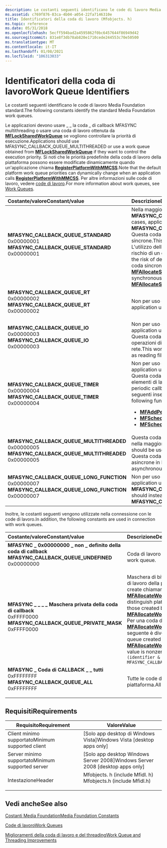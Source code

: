 ```yaml
---
description: Le costanti seguenti identificano le code di lavoro Media Foundation standard.
ms.assetid: c769f876-83ca-4b04-a054-22fa7146310e
title: Identificatori della coda di lavoro (Mfobjects. h)
ms.topic: reference
ms.date: 05/31/2018
ms.openlocfilehash: 5ecff594bad2a4595862f0bc6457644f86949d42
ms.sourcegitcommit: 831e8f3db78ab820e1710cede244553c70e50500
ms.translationtype: MT
ms.contentlocale: it-IT
ms.lasthandoff: 01/08/2021
ms.locfileid: "106313033"
---
```

# <a name="work-queue-identifiers"></a><span data-ttu-id="74c15-103">Identificatori della coda di lavoro</span><span class="sxs-lookup"><span data-stu-id="74c15-103">Work Queue Identifiers</span></span>

<span data-ttu-id="74c15-104">Le costanti seguenti identificano le code di lavoro Media Foundation standard.</span><span class="sxs-lookup"><span data-stu-id="74c15-104">The following constants identify the standard Media Foundation work queues.</span></span>

<span data-ttu-id="74c15-105">Le applicazioni devono usare \_ \_ la coda \_ di callback MFASYNC multithreading o usare una coda di lavoro ottenuta da [**MFLockSharedWorkQueue**](/windows/desktop/api/mfapi/nf-mfapi-mflocksharedworkqueue) se vogliono controllare la priorità di esecuzione.</span><span class="sxs-lookup"><span data-stu-id="74c15-105">Applications should use MFASYNC\_CALLBACK\_QUEUE\_MULTITHREADED or use a work queue obtained from [**MFLockSharedWorkQueue**](/windows/desktop/api/mfapi/nf-mfapi-mflocksharedworkqueue) if they want to control the execution priority.</span></span> <span data-ttu-id="74c15-106">Si noti che le priorità predefinite della coda di lavoro della piattaforma possono essere modificate dinamicamente quando un'applicazione chiama [**RegisterPlatformWithMMCSS**](/windows/desktop/api/mfapi/nf-mfapi-mfregisterplatformwithmmcss).</span><span class="sxs-lookup"><span data-stu-id="74c15-106">Note that the default platform work queue priorities can dynamically change when an application calls [**RegisterPlatformWithMMCSS**](/windows/desktop/api/mfapi/nf-mfapi-mfregisterplatformwithmmcss).</span></span> <span data-ttu-id="74c15-107">Per altre informazioni sulle code di lavoro, vedere [code di lavoro](work-queues.md).</span><span class="sxs-lookup"><span data-stu-id="74c15-107">For more information about work queues, see [Work Queues](work-queues.md).</span></span>



<table>
<colgroup>
<col style="width: 50%" />
<col style="width: 50%" />
</colgroup>
<thead>
<tr class="header">
<th style="text-align: left;"><span data-ttu-id="74c15-108">Costante/valore</span><span class="sxs-lookup"><span data-stu-id="74c15-108">Constant/value</span></span></th>
<th style="text-align: left;"><span data-ttu-id="74c15-109">Descrizione</span><span class="sxs-lookup"><span data-stu-id="74c15-109">Description</span></span></th>
</tr>
</thead>
<tbody>
<tr class="odd">
<td style="text-align: left;"><span id="MFASYNC_CALLBACK_QUEUE_STANDARD"></span><span id="mfasync_callback_queue_standard"></span><dl> <span data-ttu-id="74c15-110"><dt><strong>MFASYNC_CALLBACK_QUEUE_STANDARD</strong></dt> <dt>0x00000001</dt> </span><span class="sxs-lookup"><span data-stu-id="74c15-110"><dt><strong>MFASYNC_CALLBACK_QUEUE_STANDARD</strong></dt> <dt>0x00000001</dt> </span></span></dl></td>
<td style="text-align: left;"><span data-ttu-id="74c15-111">Nella maggior parte dei casi, le applicazioni devono utilizzare <strong>MFASYNC_CALLBACK_QUEUE_MULTITHREADED</strong>.</span><span class="sxs-lookup"><span data-stu-id="74c15-111">In most cases, applications should use <strong>MFASYNC_CALLBACK_QUEUE_MULTITHREADED</strong>.</span></span><br/> <span data-ttu-id="74c15-112">Questa coda di lavoro viene usata per le operazioni sincrone.</span><span class="sxs-lookup"><span data-stu-id="74c15-112">This work queue is used for synchronous operations.</span></span> <span data-ttu-id="74c15-113">L'utilizzo della coda di lavoro standard può compromettere il rischio di un deadlock.</span><span class="sxs-lookup"><span data-stu-id="74c15-113">Using the standard work queue may run the risk of deadlocking.</span></span> <span data-ttu-id="74c15-114">Le applicazioni possono creare una coda sincrona privata all'inizio della coda multithread usando <a href="/windows/desktop/api/mfapi/nf-mfapi-mfallocateserialworkqueue"><strong>MFAllocateSerialWorkQueue</strong></a>.</span><span class="sxs-lookup"><span data-stu-id="74c15-114">Applications can create a private synchronous queue on top of the multithreaded queue by using <a href="/windows/desktop/api/mfapi/nf-mfapi-mfallocateserialworkqueue"><strong>MFAllocateSerialWorkQueue</strong></a>.</span></span><br/></td>
</tr>
<tr class="even">
<td style="text-align: left;"><span id="MFASYNC_CALLBACK_QUEUE_RT"></span><span id="mfasync_callback_queue_rt"></span><dl> <span data-ttu-id="74c15-115"><dt><strong>MFASYNC_CALLBACK_QUEUE_RT</strong></dt> <dt>0x00000002</dt> </span><span class="sxs-lookup"><span data-stu-id="74c15-115"><dt><strong>MFASYNC_CALLBACK_QUEUE_RT</strong></dt> <dt>0x00000002</dt> </span></span></dl></td>
<td style="text-align: left;"><span data-ttu-id="74c15-116">Non per uso generale dell'applicazione.</span><span class="sxs-lookup"><span data-stu-id="74c15-116">Not for general application use.</span></span><br/></td>
</tr>
<tr class="odd">
<td style="text-align: left;"><span id="MFASYNC_CALLBACK_QUEUE_IO"></span><span id="mfasync_callback_queue_io"></span><dl> <span data-ttu-id="74c15-117"><dt><strong>MFASYNC_CALLBACK_QUEUE_IO</strong></dt> <dt>0x00000003</dt> </span><span class="sxs-lookup"><span data-stu-id="74c15-117"><dt><strong>MFASYNC_CALLBACK_QUEUE_IO</strong></dt> <dt>0x00000003</dt> </span></span></dl></td>
<td style="text-align: left;"><span data-ttu-id="74c15-118">Non per uso generale dell'applicazione.</span><span class="sxs-lookup"><span data-stu-id="74c15-118">Not for general application use.</span></span><br/> <span data-ttu-id="74c15-119">Questa coda di lavoro viene usata internamente per le operazioni di I/O, ad esempio la lettura dei file e la lettura dalla rete.</span><span class="sxs-lookup"><span data-stu-id="74c15-119">This work queue is used internally for I/O operations such as reading files and reading from the network.</span></span><br/></td>
</tr>
<tr class="even">
<td style="text-align: left;"><span id="MFASYNC_CALLBACK_QUEUE_TIMER"></span><span id="mfasync_callback_queue_timer"></span><dl> <span data-ttu-id="74c15-120"><dt><strong>MFASYNC_CALLBACK_QUEUE_TIMER</strong></dt> <dt>0x00000004</dt> </span><span class="sxs-lookup"><span data-stu-id="74c15-120"><dt><strong>MFASYNC_CALLBACK_QUEUE_TIMER</strong></dt> <dt>0x00000004</dt> </span></span></dl></td>
<td style="text-align: left;"><span data-ttu-id="74c15-121">Non per uso generale dell'applicazione.</span><span class="sxs-lookup"><span data-stu-id="74c15-121">Not for general application use.</span></span><br/> <span data-ttu-id="74c15-122">Questa coda di lavoro viene utilizzata per callback periodici ed elementi di lavoro pianificati.</span><span class="sxs-lookup"><span data-stu-id="74c15-122">This work queue is used for periodic callbacks and scheduled work items.</span></span> <span data-ttu-id="74c15-123">Le funzioni seguenti inseriscono elementi di lavoro in questa coda:</span><span class="sxs-lookup"><span data-stu-id="74c15-123">The following functions put work items in this queue:</span></span><br/>
<ul>
<li><span data-ttu-id="74c15-124"><a href="/windows/desktop/api/mfapi/nf-mfapi-mfaddperiodiccallback"><strong>MFAddPeriodicCallback</strong></a></span><span class="sxs-lookup"><span data-stu-id="74c15-124"><a href="/windows/desktop/api/mfapi/nf-mfapi-mfaddperiodiccallback"><strong>MFAddPeriodicCallback</strong></a></span></span></li>
<li><span data-ttu-id="74c15-125"><a href="/windows/desktop/api/mfapi/nf-mfapi-mfscheduleworkitem"><strong>MFScheduleWorkItem</strong></a></span><span class="sxs-lookup"><span data-stu-id="74c15-125"><a href="/windows/desktop/api/mfapi/nf-mfapi-mfscheduleworkitem"><strong>MFScheduleWorkItem</strong></a></span></span></li>
<li><span data-ttu-id="74c15-126"><a href="/windows/desktop/api/mfapi/nf-mfapi-mfscheduleworkitemex"><strong>MFScheduleWorkItemEx</strong></a></span><span class="sxs-lookup"><span data-stu-id="74c15-126"><a href="/windows/desktop/api/mfapi/nf-mfapi-mfscheduleworkitemex"><strong>MFScheduleWorkItemEx</strong></a></span></span></li>
</ul></td>
</tr>
<tr class="odd">
<td style="text-align: left;"><span id="MFASYNC_CALLBACK_QUEUE_MULTITHREADED"></span><span id="mfasync_callback_queue_multithreaded"></span><dl> <span data-ttu-id="74c15-127"><dt><strong>MFASYNC_CALLBACK_QUEUE_MULTITHREADED</strong></dt> <dt>0x00000005</dt> </span><span class="sxs-lookup"><span data-stu-id="74c15-127"><dt><strong>MFASYNC_CALLBACK_QUEUE_MULTITHREADED</strong></dt> <dt>0x00000005</dt> </span></span></dl></td>
<td style="text-align: left;"><span data-ttu-id="74c15-128">Questa coda di lavoro multithreading deve essere utilizzata nella maggior parte dei casi.</span><span class="sxs-lookup"><span data-stu-id="74c15-128">This multithreaded work queue should be used in most cases.</span></span> <br/> <span data-ttu-id="74c15-129">Questa coda di lavoro viene utilizzata per le operazioni asincrone in Media Foundation.</span><span class="sxs-lookup"><span data-stu-id="74c15-129">This work queue is used for asynchronous operations throughout Media Foundation.</span></span><br/></td>
</tr>
<tr class="even">
<td style="text-align: left;"><span id="MFASYNC_CALLBACK_QUEUE_LONG_FUNCTION"></span><span id="mfasync_callback_queue_long_function"></span><dl> <span data-ttu-id="74c15-130"><dt><strong>MFASYNC_CALLBACK_QUEUE_LONG_FUNCTION</strong></dt> <dt>0x00000007</dt> </span><span class="sxs-lookup"><span data-stu-id="74c15-130"><dt><strong>MFASYNC_CALLBACK_QUEUE_LONG_FUNCTION</strong></dt> <dt>0x00000007</dt> </span></span></dl></td>
<td style="text-align: left;"><span data-ttu-id="74c15-131">Non per uso generale dell'applicazione.</span><span class="sxs-lookup"><span data-stu-id="74c15-131">Not for general application use.</span></span> <span data-ttu-id="74c15-132">Le applicazioni devono invece usare <strong>MFASYNC_CALLBACK_QUEUE_MULTITHREADED</strong>.</span><span class="sxs-lookup"><span data-stu-id="74c15-132">Applications should instead use <strong>MFASYNC_CALLBACK_QUEUE_MULTITHREADED</strong>.</span></span><br/></td>
</tr>
</tbody>
</table>



<span data-ttu-id="74c15-133">Inoltre, le costanti seguenti vengono utilizzate nella connessione con le code di lavoro.</span><span class="sxs-lookup"><span data-stu-id="74c15-133">In addition, the following constants are used in connection with work queues.</span></span>



| <span data-ttu-id="74c15-134">Costante/valore</span><span class="sxs-lookup"><span data-stu-id="74c15-134">Constant/value</span></span>                                                                                                                                                                                                                                                                                     | <span data-ttu-id="74c15-135">Descrizione</span><span class="sxs-lookup"><span data-stu-id="74c15-135">Description</span></span>                                                                                                                                                                                                                                                                                                                          |
|:---------------------------------------------------------------------------------------------------------------------------------------------------------------------------------------------------------------------------------------------------------------------------------------------------|:-------------------------------------------------------------------------------------------------------------------------------------------------------------------------------------------------------------------------------------------------------------------------------------------------------------------------------------|
| <span id="MFASYNC_CALLBACK_QUEUE_UNDEFINED"></span><span id="mfasync_callback_queue_undefined"></span><dl> <span data-ttu-id="74c15-136"><dt>**MFASYNC \_ 0x00000000 \_ non \_ definito della coda di callback**</dt> <dt></dt></span><span class="sxs-lookup"><span data-stu-id="74c15-136"><dt>**MFASYNC\_CALLBACK\_QUEUE\_UNDEFINED**</dt> <dt>0x00000000</dt></span></span> </dl>           | <span data-ttu-id="74c15-137">Coda di lavoro non definita.</span><span class="sxs-lookup"><span data-stu-id="74c15-137">Undefined work queue.</span></span><br/>                                                                                                                                                                                                                                                                                                     |
| <span id="MFASYNC_CALLBACK_QUEUE_PRIVATE_MASK"></span><span id="mfasync_callback_queue_private_mask"></span><dl> <span data-ttu-id="74c15-138"><dt>**MFASYNC \_ \_ \_ \_ Maschera privata della coda di callback**</dt> <dt>0xFFFF0000</dt></span><span class="sxs-lookup"><span data-stu-id="74c15-138"><dt>**MFASYNC\_CALLBACK\_QUEUE\_PRIVATE\_MASK**</dt> <dt>0xFFFF0000</dt></span></span> </dl> | <span data-ttu-id="74c15-139">Maschera di bit per distinguere le code di lavoro della piattaforma da quelle create chiamando [**MFAllocateWorkQueue**](/windows/desktop/api/mfapi/nf-mfapi-mfallocateworkqueue).</span><span class="sxs-lookup"><span data-stu-id="74c15-139">Bit mask to distinguish platform work queues from those created by calling [**MFAllocateWorkQueue**](/windows/desktop/api/mfapi/nf-mfapi-mfallocateworkqueue).</span></span><br/> <span data-ttu-id="74c15-140">Per una coda di lavoro creata da [**MFAllocateWorkQueue**](/windows/desktop/api/mfapi/nf-mfapi-mfallocateworkqueue), il valore seguente è diverso da zero:</span><span class="sxs-lookup"><span data-stu-id="74c15-140">For a work queue created by [**MFAllocateWorkQueue**](/windows/desktop/api/mfapi/nf-mfapi-mfallocateworkqueue), the following value is nonzero:</span></span><br/> `(identifier & MFASYNC_CALLBACK_QUEUE_PRIVATE_MASK)`<br/> |
| <span id="MFASYNC_CALLBACK_QUEUE_ALL"></span><span id="mfasync_callback_queue_all"></span><dl> <span data-ttu-id="74c15-141"><dt>**MFASYNC \_ Coda di CALLBACK \_ \_ tutti**</dt> <dt>0xFFFFFFFF</dt></span><span class="sxs-lookup"><span data-stu-id="74c15-141"><dt>**MFASYNC\_CALLBACK\_QUEUE\_ALL**</dt> <dt>0xFFFFFFFF</dt></span></span> </dl>                             | <span data-ttu-id="74c15-142">Tutte le code di lavoro della piattaforma.</span><span class="sxs-lookup"><span data-stu-id="74c15-142">All platform work queues.</span></span><br/>                                                                                                                                                                                                                                                                                                 |



## <a name="requirements"></a><span data-ttu-id="74c15-143">Requisiti</span><span class="sxs-lookup"><span data-stu-id="74c15-143">Requirements</span></span>



| <span data-ttu-id="74c15-144">Requisito</span><span class="sxs-lookup"><span data-stu-id="74c15-144">Requirement</span></span> | <span data-ttu-id="74c15-145">Valore</span><span class="sxs-lookup"><span data-stu-id="74c15-145">Value</span></span> |
|-------------------------------------|----------------------------------------------------------------------------------------------------------|
| <span data-ttu-id="74c15-146">Client minimo supportato</span><span class="sxs-lookup"><span data-stu-id="74c15-146">Minimum supported client</span></span><br/> | <span data-ttu-id="74c15-147">\[Solo app desktop di Windows Vista\]</span><span class="sxs-lookup"><span data-stu-id="74c15-147">Windows Vista \[desktop apps only\]</span></span><br/>                                                           |
| <span data-ttu-id="74c15-148">Server minimo supportato</span><span class="sxs-lookup"><span data-stu-id="74c15-148">Minimum supported server</span></span><br/> | <span data-ttu-id="74c15-149">\[Solo app desktop Windows Server 2008\]</span><span class="sxs-lookup"><span data-stu-id="74c15-149">Windows Server 2008 \[desktop apps only\]</span></span><br/>                                                     |
| <span data-ttu-id="74c15-150">Intestazione</span><span class="sxs-lookup"><span data-stu-id="74c15-150">Header</span></span><br/>                   | <dl> <span data-ttu-id="74c15-151"><dt>Mfobjects. h (include Mfidl. h)</dt></span><span class="sxs-lookup"><span data-stu-id="74c15-151"><dt>Mfobjects.h (include Mfidl.h)</dt></span></span> </dl> |



## <a name="see-also"></a><span data-ttu-id="74c15-152">Vedi anche</span><span class="sxs-lookup"><span data-stu-id="74c15-152">See also</span></span>

<dl> <dt>

[<span data-ttu-id="74c15-153">Costanti Media Foundation</span><span class="sxs-lookup"><span data-stu-id="74c15-153">Media Foundation Constants</span></span>](media-foundation-constants.md)
</dt> <dt>

[<span data-ttu-id="74c15-154">Code di lavoro</span><span class="sxs-lookup"><span data-stu-id="74c15-154">Work Queues</span></span>](work-queues.md)
</dt> <dt>

[<span data-ttu-id="74c15-155">Miglioramenti della coda di lavoro e del threading</span><span class="sxs-lookup"><span data-stu-id="74c15-155">Work Queue and Threading Improvements</span></span>](media-foundation-work-queue-and-threading-improvements.md)
</dt> </dl>

 

 




